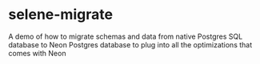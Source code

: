 # selene-migrate
A demo of how to migrate schemas and data from native Postgres SQL database to Neon Postgres database to plug into all the optimizations that comes with Neon
